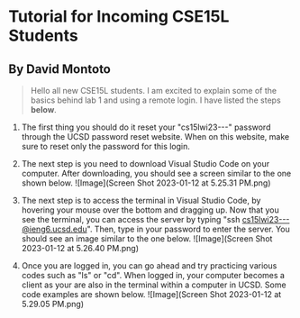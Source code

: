 # Tutorial for Incoming CSE15L Students
## By David Montoto

> Hello all new CSE15L students. I am excited to explain some of the basics behind lab 1 and using a remote login. I have listed the steps __below__.

1. The first thing you should do it reset your "cs15lwi23---" password through the UCSD password reset website. When on this website, make sure to reset only the password for this login.               

2. The next step is you need to download Visual Studio Code on your computer. After downloading, you should see a screen similar to the one shown below. 
![Image](Screen Shot 2023-01-12 at 5.25.31 PM.png)

3. The next step is to access the terminal in Visual Studio Code, by hovering your mouse over the bottom and dragging up. Now that you see the terminal, you can access the server by typing "ssh cs15lwi23---@ieng6.ucsd.edu". Then, type in your password to enter the server. You should see an image similar to the one below.
![Image](Screen Shot 2023-01-12 at 5.26.40 PM.png)

4. Once you are logged in, you can go ahead and try practicing various codes such as "ls" or "cd". When logged in, your computer becomes a client as your are also in the terminal within a computer in UCSD. Some code examples are shown below. 
![Image](Screen Shot 2023-01-12 at 5.29.05 PM.png)

